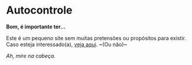 # Autocontrole
**Bom, é importante ter...**

Este é um pequeno site sem muitas pretensões ou propósitos para existir. </br>
Caso esteja interessado(a), [veja aqui](https://outronavasconi.github.io/Autocontrole/). ~(Ou não)~ </br>

*Ah, mire na cabeça.*
